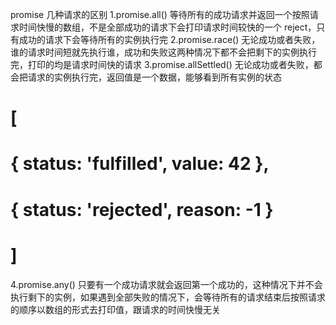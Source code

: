 promise 几种请求的区别
1.promise.all() 等待所有的成功请求并返回一个按照请求时间快慢的数组，不是全部成功的请求下会打印请求时间较快的一个 reject，只有成功的请求下会等待所有的实例执行完
2.promise.race() 无论成功或者失败，谁的请求时间短就先执行谁，成功和失败这两种情况下都不会把剩下的实例执行完，打印的均是请求时间快的请求
3.promise.allSettled() 无论成功或者失败，都会把请求的实例执行完，返回值是一个数据，能够看到所有实例的状态
#  [
#    { status: 'fulfilled', value: 42 },
#    { status: 'rejected', reason: -1 }
#  ] 
4.promise.any() 只要有一个成功请求就会返回第一个成功的，这种情况下并不会执行剩下的实例，如果遇到全部失败的情况下，会等待所有的请求结束后按照请求的顺序以数组的形式去打印值，跟请求的时间快慢无关
